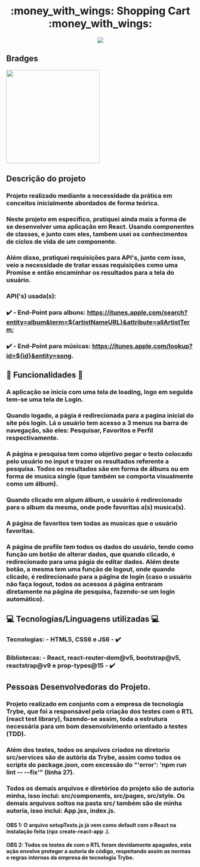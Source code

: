 <h1 align='center' id='Título-e-Imagem-de-capa'>:money_with_wings: Shopping Cart :money_with_wings: </h1>

<p align='center'>
<img src='./src/imgs/logo.png'></img>
</p>


## Bradges

<p align='left'>
<img src='https://img.shields.io/badge/STATUS-FINALIZADO-Green' width='250px'></img>
</p>

## Descrição do projeto

### Projeto realizado mediante a necessidade da prática em conceitos inicialmente abordados de forma teórica.
### Neste projeto em específico, pratiquei ainda mais a forma de se desenvolver uma aplicação em React. Usando componentes de classes, e junto com eles, tambem usei os conhecimentos de ciclos de vida de um componente.
### Além disso, pratiquei requisições para API's, junto com isso, veio a necessidade de tratar essas requisições como uma Promise e então encaminhar os resultados para a tela do usuário.
### API('s) usada(s): 

### :heavy_check_mark: - End-Point para albuns: https://itunes.apple.com/search?entity=album&term=${artistNameURL}&attribute=allArtistTerm;
### :heavy_check_mark: - End-Point para músicas: https://itunes.apple.com/lookup?id=${id}&entity=song.


## :hammer: Funcionalidades :hammer:

### A aplicação se inicia com uma tela de loading, logo em seguida tem-se uma tela de Login.
### Quando logado, a págia é redirecionada para a pagina inicial do site pós login. Lá o usuário tem acesso a 3 menus na barra de navegação, são eles: Pesquisar, Favoritos e Perfil respectivamente.
### A página e pesquisa tem como objetivo pegar o texto colocado pelo usuário no input e trazer os resultados referente a pesquisa. Todos os resultados são em forma de álbuns ou em forma de musica single (que também se comporta visualmente como um álbum).
### Quando clicado em algum álbum, o usuário é redirecionado para o album da mesma, onde pode favoritas a(s) musica(s).
### A página de favoritos tem todas as musicas que o usuário favoritas.
### A página de profile tem todos os dados do usuário, tendo como função um botão de alterar dados, que quando clicado, é redirecionado para uma págia de editar dados. Além deste botão, a mesma tem uma função de logout, onde quando clicado, é redirecionado para a página de login (caso o usuário não faça logout, todos os acessos á página entraram diretamente na página de pesquisa, fazendo-se um login automático).

## :computer: Tecnologias/Linguagens utilizadas :computer:

### Tecnologias: - HTML5, CSS6 e JS6 - :heavy_check_mark:
### Bibliotecas: - React, react-router-dom@v5, bootstrap@v5, reactstrap@v9 e prop-types@15 - :heavy_check_mark:

## Pessoas Desenvolvedoras do Projeto.
### Projeto realizado em conjunto com a empresa de tecnologia Trybe, que foi a responsável pela criação dos testes com o RTL (react test library), fazendo-se assim, toda a estrutura necessária para um bom desenvolvimento orientado a testes (TDD).
### Além dos testes, todos os arquivos criados no diretorio src/services são de autória da Trybe, assim como todos os scripts do package.json, com excessão do "'error': 'npm run lint -- --fix'" (linha 27).
### Todos os demais arquivos e diretórios do projeto são de autoria minha, isso inclui: src/components, src/pages, src/style. Os demais arquivos soltos na pasta src/ também são de minha autoria, isso inclui: App.jsx, index.js.
#### OBS 1: O arquivo setupTests.js já vem como default com o React na instalação feita (npx create-react-app .).
#### OBS 2: Todos os testes de com o RTL foram devidamente apagados, esta ação envolve proteger a autoria de código, respeitando assim as normas e regras internas da empresa de tecnologia Trybe.
